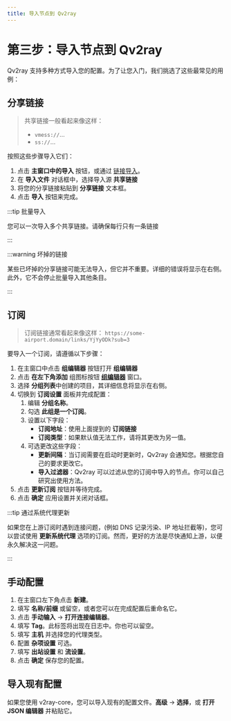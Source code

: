 ```yaml
---
title: 导入节点到 Qv2ray
---
```


# 第三步：导入节点到 Qv2ray

Qv2ray 支持多种方式导入您的配置。为了让您入门，我们挑选了这些最常见的用例：

## 分享链接

> 共享链接一般看起来像这样：
> 
> - `vmess://`...
> - `ss://`...

按照这些步骤导入它们：

1. 点击 **主窗口中的导入** 按钮，或通过 [链接导入](qv2ray://open/import/link)。
2. 在 **导入文件** 对话框中，选择导入源 **共享链接**
3. 将您的分享链接粘贴到 **分享链接** 文本框。
4. 点击 **导入** 按钮来完成。

:::tip 批量导入

您可以一次导入多个共享链接。请确保每行只有一条链接

:::

:::warning 坏掉的链接

某些已坏掉的分享链接可能无法导入，但它并不重要。详细的错误将显示在右侧。此外，它不会停止批量导入其他条目。

:::

## 订阅

> 订阅链接通常看起来像这样： `https://some-airport.domain/links/YjYyODk?sub=3`

要导入一个订阅，请遵循以下步骤：

1. 在主窗口中点击 **组编辑器** 按钮打开 **组编辑器**
2. 点击 **在左下角添加** 组图标按钮 **[组编辑器](qv2ray://open/group/connection)** 窗口。
3. 选择 **分组列表**中创建的项目，其详细信息将显示在右侧。
4. 切换到 **订阅设置** 面板并完成配置：
   1. 编辑 **分组名称**。
   2. 勾选 **此组是一个订阅**。
   3. 设置以下字段：
      - **订阅地址**：使用上面提到的 **订阅链接**
      - **订阅类型**：如果默认值无法工作，请将其更改为另一值。
   4. 可选更改这些字段：
      - **更新间隔**：当订阅需要在启动时更新时，Qv2ray 会通知您。根据您自己的要求更改它。
      - **导入过滤器**：Qv2ray 可以过滤从您的订阅中导入的节点。你可以自己研究出使用方法。
5. 点击 **更新订阅** 按钮并等待完成。
6. 点击 **确定** 应用设置并关闭对话框。

:::tip 通过系统代理更新

如果您在上游订阅时遇到连接问题，(例如 DNS 记录污染、IP 地址拦截等)，您可以尝试使用 **更新系统代理** 选项的订阅。然而，更好的方法是尽快通知上游，以便永久解决这一问题。

:::

## 手动配置

1. 在主窗口左下角点击 **新建**。
2. 填写 **名称/前缀** 或留空，或者您可以在完成配置后重命名它。
3. 点击 **手动输入** -> **打开连接编辑器**。
4. 填写 **Tag**。此标签将出现在日志中。你也可以留空。
5. 填写 **主机** 并选择您的代理类型。
6. 配置 **杂项设置** 可选。
7. 填写 **出站设置** 和 **流设置**。
8. 点击 **确定** 保存您的配置。

## 导入现有配置

如果您使用 v2ray-core，您可以导入现有的配置文件。**高级** -> **选择**，或 **打开 JSON 编辑器** 并粘贴它。
